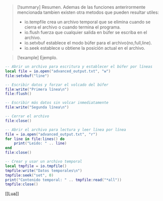 >[!summary] Resumen.
>Ademas de las funciones anterirormente mencionada tambien existen otra metodos que pueden resultar utiles:
>- io.tempfile crea un archivo temporal que se elimina cuando se cierra el archivo o cuando termina el programa.
>- io.flush fuerza que cualquier salida en búfer se escriba en el archivo.
>- io.setvbuf establece el modo búfer para el archivo(no,full,line).
>- io.seek establece u obtiene la posición actual en el archivo.

>[!example] Ejemplo.
```Lua
-- Abrir un archivo para escritura y establecer el búfer por líneas
local file = io.open("advanced_output.txt", "w")
file:setvbuf("line")

-- Escribir datos y forzar el volcado del búfer
file:write("Primera línea\n")
file:flush()

-- Escribir más datos sin volcar inmediatamente
file:write("Segunda línea\n")

-- Cerrar el archivo
file:close()

-- Abrir el archivo para lectura y leer línea por línea
file = io.open("advanced_output.txt", "r")
for line in file:lines() do
    print("Leído: " .. line)
end
file:close()

-- Crear y usar un archivo temporal
local tmpfile = io.tmpfile()
tmpfile:write("Datos temporales\n")
tmpfile:seek("set", 0)
print("Contenido temporal: " .. tmpfile:read("*all"))
tmpfile:close()

```


[[Lua]]